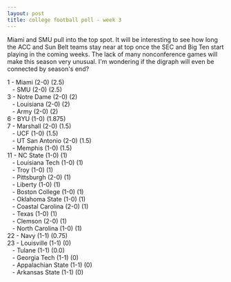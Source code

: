 ```yaml
---
layout: post
title: college football poll - week 3
---
```


Miami and SMU pull into the top spot.  It will be interesting to see how
long the ACC and Sun Belt teams stay near at top once the SEC and Big
Ten start playing in the coming weeks.  The lack of many nonconference
games will make this season very unusual.  I'm wondering if the digraph
will even be connected by season's end?

1 - Miami (2-0) (2.5)  
&nbsp;&nbsp; - SMU (2-0) (2.5)  
3 - Notre Dame (2-0) (2)  
&nbsp;&nbsp; - Louisiana (2-0) (2)  
&nbsp;&nbsp; - Army (2-0) (2)  
6 - BYU (1-0) (1.875)  
7 - Marshall (2-0) (1.5)  
&nbsp;&nbsp; - UCF (1-0) (1.5)  
&nbsp;&nbsp; - UT San Antonio (2-0) (1.5)  
&nbsp;&nbsp; - Memphis (1-0) (1.5)  
11 - NC State (1-0) (1)  
&nbsp;&nbsp; - Louisiana Tech (1-0) (1)  
&nbsp;&nbsp; - Troy (1-0) (1)  
&nbsp;&nbsp; - Pittsburgh (2-0) (1)  
&nbsp;&nbsp; - Liberty (1-0) (1)  
&nbsp;&nbsp; - Boston College (1-0) (1)  
&nbsp;&nbsp; - Oklahoma State (1-0) (1)  
&nbsp;&nbsp; - Coastal Carolina (2-0) (1)  
&nbsp;&nbsp; - Texas (1-0) (1)  
&nbsp;&nbsp; - Clemson (2-0) (1)  
&nbsp;&nbsp; - North Carolina (1-0) (1)  
22 - Navy (1-1) (0.75)  
23 - Louisville (1-1) (0)  
&nbsp;&nbsp; - Tulane (1-1) (0.0)  
&nbsp;&nbsp; - Georgia Tech (1-1) (0)  
&nbsp;&nbsp; - Appalachian State (1-1) (0)  
&nbsp;&nbsp; - Arkansas State (1-1) (0)  
